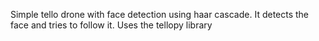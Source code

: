 Simple tello drone with face detection using haar cascade. It detects the face and tries to follow it. Uses the tellopy library